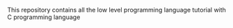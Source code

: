 This repository contains all the low level programming language tutorial with C programming language
